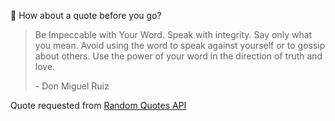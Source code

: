 📣 How about a quote before you go?

> Be Impeccable with Your Word. Speak with integrity. Say only what you mean. Avoid using the word to speak against yourself or to gossip about others. Use the power of your word in the direction of truth and love.
>
> <p>- Don Miguel Ruiz</p>

Quote requested from [Random Quotes API](https://github.com/lukePeavey/quotable)
